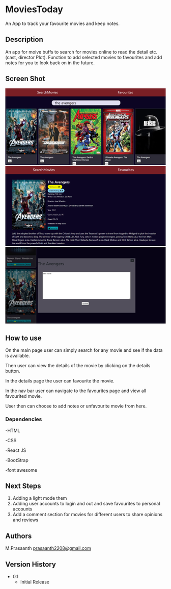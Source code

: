 # MoviesToday

An App to track your favourite movies and keep notes.

## Description

An app for moive buffs to search for movies online to read the detail etc.(cast, director Plot). Function to add selected movies to favourites
and add notes for you to look back on in the future.

## Screen Shot

![Alt text](/MoviesToday/public/searchPage.png)
![Alt text](/MoviesToday/public/detailsPage.png)
![Alt text](/MoviesToday/public/favouritesPage.png)

## How to use

On the main page user can simply search for any movie and see if the data is available.

Then user can view the details of the movie by clicking on the details button.

In the details page the user can favourite the movie.

In the nav bar user can navigate to the favourites page and view all favourited movie.

User then can choose to add notes or unfavourite movie from here.

### Dependencies

-HTML

-CSS

-React JS

-BootStrap

-font awesome


## Next Steps

1. Adding a light mode them
2. Adding user accounts to login and out and save favourites to personal accounts
3. Add a comment section for movies for different users to share opinions and reviews

## Authors

M.Prasaanth
prasaanth2208@gmail.com

## Version History

- 0.1
  - Initial Release
